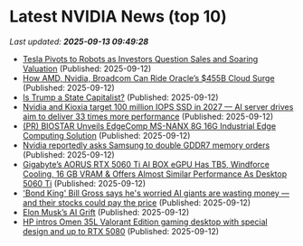 # Latest NVIDIA News (top 10)
_Last updated: **2025-09-13 09:49:28**_

- [Tesla Pivots to Robots as Investors Question Sales and Soaring Valuation](https://finance.yahoo.com/news/tesla-pivots-robots-investors-sales-094537687.html) (Published: 2025-09-12)
- [How AMD, Nvidia, Broadcom Can Ride Oracle’s $455B Cloud Surge](https://www.forbes.com/sites/greatspeculations/2025/09/12/how-amd-nvidia-broadcom-can-ride-oracles-455b-cloud-surge/) (Published: 2025-09-12)
- [Is Trump a State Capitalist?](https://www.project-syndicate.org/onpoint/is-trump-a-state-capitalist) (Published: 2025-09-12)
- [Nvidia and Kioxia target 100 million IOPS SSD in 2027 — AI server drives aim to deliver 33 times more performance](https://www.tomshardware.com/tech-industry/nvidia-and-kioxia-target-100-million-iops-ssd-in-2027-33-times-more-than-existing-drives-for-exclusive-use-in-ai-servers) (Published: 2025-09-12)
- [(PR) BIOSTAR Unveils EdgeComp MS-NANX 8G 16G Industrial Edge Computing Solution](https://www.techpowerup.com/340933/biostar-unveils-edgecomp-ms-nanx-8g-16g-industrial-edge-computing-solution) (Published: 2025-09-12)
- [Nvidia reportedly asks Samsung to double GDDR7 memory orders](https://www.digitimes.com/news/a20250910PD226/nvidia-samsung-hbm-revenue-hbm3e.html) (Published: 2025-09-12)
- [Gigabyte’s AORUS RTX 5060 Ti AI BOX eGPU Has TB5, Windforce Cooling, 16 GB VRAM & Offers Almost Similar Performance As Desktop 5060 Ti](https://wccftech.com/gigabyte-aorus-rtx-5060-ti-ai-box-egpu-tb5-windforce-cooling-16-gb-vram/) (Published: 2025-09-12)
- ['Bond King' Bill Gross says he's worried AI giants are wasting money — and their stocks could pay the price](https://www.businessinsider.com/bond-king-bill-gross-ai-stocks-capex-data-centers-tech-2025-9) (Published: 2025-09-12)
- [Elon Musk’s AI Grift](https://www.thenation.com/article/world/elon-musk-ai-saudi-funding/) (Published: 2025-09-12)
- [HP intros Omen 35L Valorant Edition gaming desktop with special design and up to RTX 5080](https://www.notebookcheck.net/HP-intros-Omen-35L-Valorant-Edition-gaming-desktop-with-special-design-and-up-to-RTX-5080.1111131.0.html) (Published: 2025-09-12)

